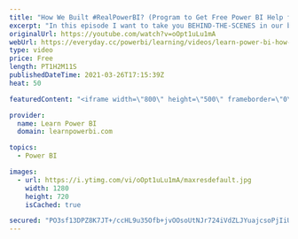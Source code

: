 ```yaml
---
title: "How We Built #RealPowerBI? (Program to Get Free Power BI Help for Your Business) 🔴TalkPowerBI LIVE"
excerpt: "In this episode I want to take you BEHIND-THE-SCENES in our business. And show you exactly how we built one of our unique programs:  ★#RealPowerBI: A Program to Get Free Power BI Help for Your Business★ 👉 Visit https://www.RealPowerBI.com  I will share everything, the highs-and-lows, the good-and-bad"
originalUrl: https://youtube.com/watch?v=oOpt1uLu1mA
webUrl: https://everyday.cc/powerbi/learning/videos/learn-power-bi-how-we-built-realpowerbi-program-to-get-free-power-bi-help-for-your-business-talkpowerbi-live/
type: video
price: Free
length: PT1H2M11S
publishedDateTime: 2021-03-26T17:15:39Z
heat: 50

featuredContent: "<iframe width=\"800\" height=\"500\" frameborder=\"0\" src=\"https://www.youtube.com/embed/oOpt1uLu1mA\" allow=\"accelerometer; autoplay; encrypted-media; gyroscope; picture-in-picture\" allowfullscreen></iframe>"

provider:
  name: Learn Power BI
  domain: learnpowerbi.com

topics:
  - Power BI

images:
  - url: https://i.ytimg.com/vi/oOpt1uLu1mA/maxresdefault.jpg
    width: 1280
    height: 720
    isCached: true

secured: "PO3sf13DPZ8K7JT+/ccHL9u35Ofb+jvOOsoUtNJr724iVdZLJYuajcsoPjIiUdjFvZvJheRZIaF6cK1aox8tLAWUXFs8nwb+Yh4qZ4RL50ooczWz+oHqDQ8pXRVbJfsZpMBwtB7gFL0Rys0e/03thtdvJvdwP7IFkx96K1MlHmh3vhqGqWjd8o0fsWMu2RaUdOd8M1Oh466++LiTsVObZhb9j+RpAgNv/KbT0OpEv5tVWGDmeQQfzuaW5fmBd+f0QTbU2RZa4/XbUMDGE6cT3sJNU3obbzwjf8PkIlxB16boKZ/J1l4LUK3D4qRxsuhbgdrgrv11fi/LrP6R1XUo5cBpoeTptFVpauOQqRAUaBjGq2IFwy+oGL/bX5/062HKZFMNlnwsdl1hNZ0pmb/Isx0HVRltXcNyxaf98MSpXK8=;c2KT0MB8J9K5WTiGxb9ZBw=="
---
```


